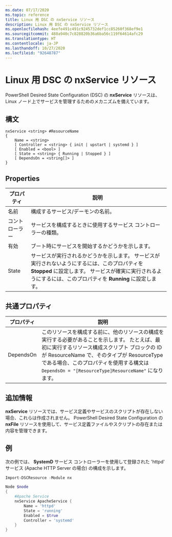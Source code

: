 ```yaml
---
ms.date: 07/17/2020
ms.topic: reference
title: Linux 用 DSC の nxService リソース
description: Linux 用 DSC の nxService リソース
ms.openlocfilehash: 4eefe491c491c9245732def1cc85260f368ef9e1
ms.sourcegitcommit: 488a940c7c828820b36a6ba56c119f64614afc29
ms.translationtype: HT
ms.contentlocale: ja-JP
ms.lasthandoff: 10/27/2020
ms.locfileid: "92648787"
---
```

# <a name="dsc-for-linux-nxservice-resource"></a>Linux 用 DSC の nxService リソース

PowerShell Desired State Configuration (DSC) の **nxService** リソースは、Linux ノード上でサービスを管理するためのメカニズムを備えています。

## <a name="syntax"></a>構文

```Syntax
nxService <string> #ResourceName
{
    Name = <string>
    [ Controller = <string> { init | upstart | systemd } ]
    [ Enabled = <bool> ]
    [ State = <string> { Running | Stopped } ]
    [ DependsOn = <string[]> ]
}
```

## <a name="properties"></a>Properties

|プロパティ |説明 |
|---|---|
|名前 |構成するサービス/デーモンの名前。 |
|コントローラー |サービスを構成するときに使用するサービス コントローラーの種類。 |
|有効 |ブート時にサービスを開始するかどうかを示します。 |
|State |サービスが実行されるかどうかを示します。 サービスが実行されないようにするには、このプロパティを **Stopped** に設定します。 サービスが確実に実行されるようにするには、このプロパティを **Running** に設定します。 |

## <a name="common-properties"></a>共通プロパティ

|プロパティ |説明 |
|---|---|
|DependsOn |このリソースを構成する前に、他のリソースの構成を実行する必要があることを示します。 たとえば、最初に実行するリソース構成スクリプト ブロックの ID が ResourceName で、そのタイプが ResourceType である場合、このプロパティを使用する構文は `DependsOn = "[ResourceType]ResourceName"` になります。 |

## <a name="additional-information"></a>追加情報

**nxService** リソースでは、サービス定義やサービスのスクリプトが存在しない場合、これらは作成されません。 PowerShell Desired State Configuration の **nxFile** リソースを使用して、サービス定義ファイルやスクリプトの存在または内容を管理できます。

## <a name="example"></a>例

次の例では、 **SystemD** サービス コントローラーを使用して登録された 'httpd' サービス (Apache HTTP Server の場合) の構成を示します。

```powershell
Import-DSCResource -Module nx

Node $node
{
    #Apache Service
    nxService ApacheService {
        Name = 'httpd'
        State = 'running'
        Enabled = $true
        Controller = 'systemd'
    }
}
```

